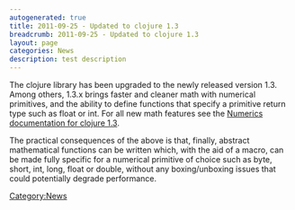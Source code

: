 ```yaml
---
autogenerated: true
title: 2011-09-25 - Updated to clojure 1.3
breadcrumb: 2011-09-25 - Updated to clojure 1.3
layout: page
categories: News
description: test description
---
```


The clojure library has been upgraded to the newly released version 1.3. Among others, 1.3.x brings faster and cleaner math with numerical primitives, and the ability to define functions that specify a primitive return type such as float or int. For all new math features see the [Numerics documentation for clojure 1.3](http://dev.clojure.org/display/doc/Documentation+for+1.3+Numerics).

The practical consequences of the above is that, finally, abstract mathematical functions can be written which, with the aid of a macro, can be made fully specific for a numerical primitive of choice such as byte, short, int, long, float or double, without any boxing/unboxing issues that could potentially degrade performance.

[Category:News](Category_News "wikilink")
